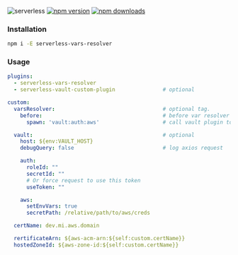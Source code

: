 ![serverless](http://public.serverless.com/badges/v3.svg)
[![npm version](https://badge.fury.io/js/serverless-vars-resolver.svg)](https://badge.fury.io/js/serverless-vars-resolver)
[![npm downloads](https://img.shields.io/npm/dt/serverless-vars-resolver.svg?style=flat)](https://www.npmjs.com/package/serverless-vars-resolver)

### Installation
```bash
npm i -E serverless-vars-resolver
```

### Usage

```yaml
plugins:
  - serverless-vars-resolver
  - serverless-vault-custom-plugin               # optional

custom:
  varsResolver:                                  # optional tag.
    before:                                      # before var resolver
      spawn: 'vault:auth:aws'                    # call vault plugin to set aws creds

  vault:                                         # optional
    host: ${env:VAULT_HOST}
    debugQuery: false                            # log axios request

    auth:
      roleId: ""
      secretId: ""
      # Or force request to use this token
      useToken: ""

    aws:
      setEnvVars: true
      secretPath: /relative/path/to/aws/creds

  certName: dev.mi.aws.domain

  rertificateArn: ${aws-acm-arn:${self:custom.certName}}
  hostedZoneId: ${aws-zone-id:${self:custom.certName}}
```
